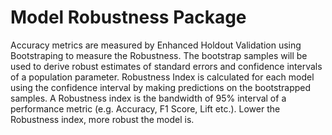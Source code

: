 # Model Robustness Package

Accuracy metrics are measured by Enhanced Holdout Validation using Bootstraping to measure the Robustness.
The bootstrap samples will be used to derive robust estimates of standard errors and confidence intervals of a population parameter.
Robustness Index is calculated for each model using the confidence interval by making predictions on the bootstrapped samples. 
A Robustness index is the bandwidth of 95% interval of a performance metric (e.g. Accuracy, F1 Score, Lift etc.).
Lower the Robustness index, more robust the model is. 